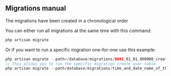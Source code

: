 ## Migrations manual 

The migrations have been created in a chronological order

You can either run all migrations at the same time with this command:
```php
php artisan migrate
```
Or if you want to run a specific migration one-for-one use this example:
```php
php artisan migrate --path=/database/migrations/0001_01_01_000000_create_users_table.php
// This allows you to run the specific migration create user table
php artisan migrate --path/database/migrations/time_and_date_name_of_the_table

```
